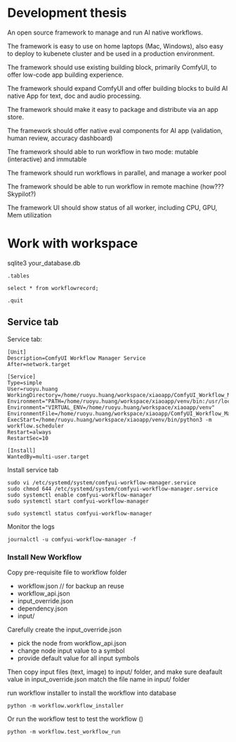 # Development thesis

An open source framework to manage and run AI native workflows. 

The framework is easy to use on home laptops (Mac, Windows), also easy to deploy to kubenete cluster and be used in a production environment.

The framework should use existing building block, primarily ComfyUI, to offer low-code app building experience.

The framework should expand ComfyUI and offer building blocks to build AI native App for text, doc and audio processing.

The framework should make it easy to package and distribute via an app store.

The framework should offer native eval components for AI app (validation, human review, accuracy dashboard)

The framework should able to run workflow in two mode: mutable (interactive) and immutable

The framework should run workflows in parallel, and manage a worker pool

The framework should be able to run workflow in remote machine (how??? Skypilot?)

The framework UI should show status of all worker, including CPU, GPU, Mem utilization


# Work with workspace

sqlite3 your_database.db

```
.tables

select * from workflowrecord;

.quit
```


## Service tab

Service tab:

```
[Unit]
Description=ComfyUI Workflow Manager Service
After=network.target

[Service]
Type=simple
User=ruoyu.huang
WorkingDirectory=/home/ruoyu.huang/workspace/xiaoapp/ComfyUI_Workflow_Manager/py
Environment="PATH=/home/ruoyu.huang/workspace/xiaoapp/venv/bin:/usr/local/sbin:/usr/local/bin:/usr/sbin:/usr/bin:/sbin:/bin"
Environment="VIRTUAL_ENV=/home/ruoyu.huang/workspace/xiaoapp/venv"
EnvironmentFile=/home/ruoyu.huang/workspace/xiaoapp/ComfyUI_Workflow_Manager/py/.env
ExecStart=/home/ruoyu.huang/workspace/xiaoapp/venv/bin/python3 -m workflow.scheduler
Restart=always
RestartSec=10

[Install]
WantedBy=multi-user.target
```

Install service tab
```
sudo vi /etc/systemd/system/comfyui-workflow-manager.service
sudo chmod 644 /etc/systemd/system/comfyui-workflow-manager.service
sudo systemctl enable comfyui-workflow-manager
sudo systemctl start comfyui-workflow-manager

sudo systemctl status comfyui-workflow-manager
```

Monitor the logs

```
journalctl -u comfyui-workflow-manager -f
```


### Install New Workflow

Copy pre-requisite file to workflow folder
 - workflow.json // for backup an reuse
 - workflow_api.json
 - input_override.json
 - dependency.json
 - input/

 Carefully create the input_override.json
 - pick the node from workflow_api.json
 - change node input value to a symbol
 - provide default value for all input symbols

 Then copy input files (text, image) to input/ folder, 
 and make sure deafault value in input_override.json match the file name in input/ folder

 run workflow installer to install the workflow into database
 ```
 python -m workflow.workflow_installer
 ```

 Or run the workflow test to test the workflow ()
 ```
 python -m workflow.test_workflow_run
 ```